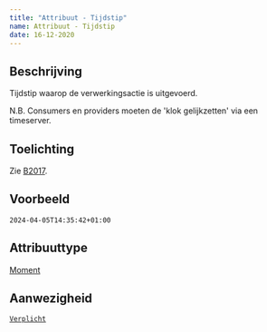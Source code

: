 ```yaml
---
title: "Attribuut - Tijdstip"
name: Attribuut - Tijdstip
date: 16-12-2020
---
```


## Beschrijving
Tijdstip waarop de verwerkingsactie is uitgevoerd.

N.B. Consumers en providers moeten de 'klok gelijkzetten' via een timeserver.

## Toelichting
Zie [B2017](../../achtergronddocumentatie/ontwerp/artefacten/2017.md).

## Voorbeeld
`2024-04-05T14:35:42+01:00 `

## Attribuuttype
[Moment](../attribuuttypen/Moment.md)

## Aanwezigheid
[`Verplicht`](../../gegevenswoordenboek/readme.md#bijzondere-meta-attributen)
